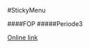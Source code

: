 #StickyMenu

####FOP
#####Periode3

[Online link](http://21188.hosts.ma-cloud.nl/bewijzen/periode3/fop/les4/sticky.html)